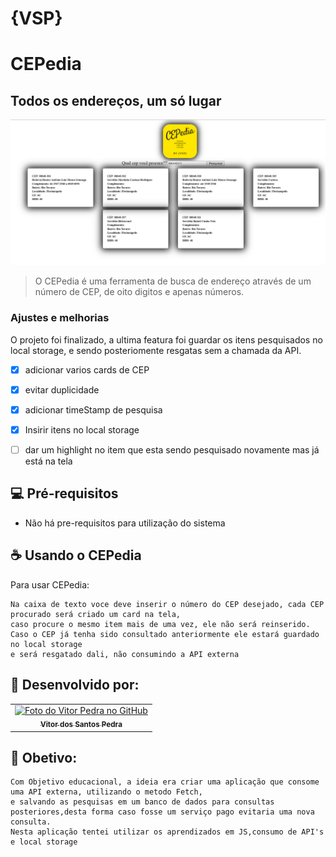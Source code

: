 # {VSP}
# CEPedia
## Todos os endereços, um só lugar



<img src="Captura de Tela (33).png" alt="imagem do programa">

> O CEPedia é uma ferramenta de busca de endereço através de um número de CEP, de oito digitos e apenas números.

### Ajustes e melhorias

O projeto foi finalizado, a ultima featura foi guardar os itens pesquisados no local storage, e sendo posteriomente resgatas sem a chamada da API.
- [x] adicionar varios cards de CEP
- [x] evitar duplicidade
- [x] adicionar timeStamp de pesquisa
- [x] Insirir itens no local storage
- [ ] dar um highlight no item que esta sendo pesquisado novamente mas já está na tela 


## 💻 Pré-requisitos

 - Não há pre-requisitos para utilização do sistema



## ☕ Usando o CEPedia

Para usar CEPedia:

```
Na caixa de texto voce deve inserir o número do CEP desejado, cada CEP procurado será criado um card na tela,
caso procure o mesmo item mais de uma vez, ele não será reinserido.
Caso o CEP já tenha sido consultado anteriormente ele estará guardado no local storage
e será resgatado dali, não consumindo a API externa
```




## 🤝 Desenvolvido por:

<table>
  <tr>
    <td align="center">
      <a href="#">
        <img src="https://pt.gravatar.com/avatar/f0a681d3c89a0d7051ad5519d053b9e3" width="100px;" alt="Foto do Vitor Pedra no GitHub"/><br>
        <sub>
          <b>Vitor dos Santos Pedra</b>
        </sub>
      </a>
    </td>
  </tr>
</table>



## 🤝 Obetivo:

```
Com Objetivo educacional, a ideia era criar uma aplicação que consome uma API externa, utilizando o metodo Fetch,
e salvando as pesquisas em um banco de dados para consultas posteriores,desta forma caso fosse um serviço pago evitaria uma nova consulta.
Nesta aplicação tentei utilizar os aprendizados em JS,consumo de API's e local storage
```








